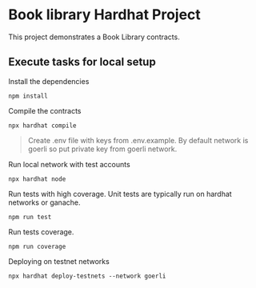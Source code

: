 # Book library Hardhat Project

This project demonstrates a Book Library contracts. 

## Execute tasks for local setup

Install the dependencies

```shell
npm install
```

Compile the contracts
```shell
npx hardhat compile
```

> Create .env file with keys from .env.example. By default network is goerli so put private key from goerli network.

Run local network with test accounts
```shell
npx hardhat node
```

Run tests with high coverage. Unit tests are typically run on hardhat networks or ganache.
```shell
npm run test
```

Run tests coverage. 
```shell
npm run coverage
```

Deploying on testnet networks
```shell
npx hardhat deploy-testnets --network goerli
```